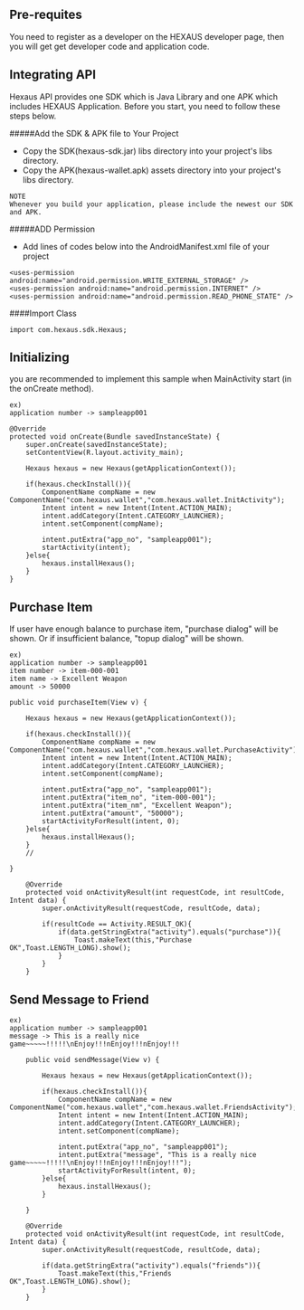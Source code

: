 ## Pre-requites
You need to register as a developer on the HEXAUS developer page, then you will get get developer code and application code.



## Integrating API
Hexaus API provides one SDK which is Java Library and one APK which includes HEXAUS Application.
Before you start, you need to follow these steps below.

#####Add the SDK & APK file to Your Project
- Copy the SDK(hexaus-sdk.jar) libs directory into your project's libs directory.
- Copy the APK(hexaus-wallet.apk) assets directory into your project's libs directory.
```
NOTE
Whenever you build your application, please include the newest our SDK and APK.
```

#####ADD Permission
- Add lines of codes below into the AndroidManifest.xml file of your project 

```
<uses-permission android:name="android.permission.WRITE_EXTERNAL_STORAGE" />
<uses-permission android:name="android.permission.INTERNET" />
<uses-permission android:name="android.permission.READ_PHONE_STATE" />
```

####Import Class
```
import com.hexaus.sdk.Hexaus;
```

## Initializing
you are recommended to implement this sample when MainActivity start (in the onCreate method).
```
ex)
application number -> sampleapp001
```
```
@Override
protected void onCreate(Bundle savedInstanceState) {
	super.onCreate(savedInstanceState);
	setContentView(R.layout.activity_main);
	
	Hexaus hexaus = new Hexaus(getApplicationContext());

	if(hexaus.checkInstall()){
		ComponentName compName = new ComponentName("com.hexaus.wallet","com.hexaus.wallet.InitActivity");
		Intent intent = new Intent(Intent.ACTION_MAIN);
		intent.addCategory(Intent.CATEGORY_LAUNCHER);
		intent.setComponent(compName);
		
		intent.putExtra("app_no", "sampleapp001");
		startActivity(intent);
	}else{
		hexaus.installHexaus();
	}
}
```

## Purchase Item
If user have enough balance to purchase item, "purchase dialog" will be shown. Or if insufficient balance, "topup dialog" will be shown.

```
ex)
application number -> sampleapp001
item number -> item-000-001
item name -> Excellent Weapon
amount -> 50000
```
```
public void purchaseItem(View v) {

	Hexaus hexaus = new Hexaus(getApplicationContext());

	if(hexaus.checkInstall()){
		ComponentName compName = new ComponentName("com.hexaus.wallet","com.hexaus.wallet.PurchaseActivity");
		Intent intent = new Intent(Intent.ACTION_MAIN);
		intent.addCategory(Intent.CATEGORY_LAUNCHER);
		intent.setComponent(compName);
		
		intent.putExtra("app_no", "sampleapp001");
		intent.putExtra("item_no", "item-000-001");
		intent.putExtra("item_nm", "Excellent Weapon");
		intent.putExtra("amount", "50000");
		startActivityForResult(intent, 0);
	}else{
		hexaus.installHexaus();
	}
	//

}
```
```
	@Override
	protected void onActivityResult(int requestCode, int resultCode, Intent data) {
		super.onActivityResult(requestCode, resultCode, data);
		
		if(resultCode == Activity.RESULT_OK){
			if(data.getStringExtra("activity").equals("purchase")){
				Toast.makeText(this,"Purchase OK",Toast.LENGTH_LONG).show();
			}
		}
	}
```

## Send Message to Friend

```
ex)
application number -> sampleapp001
message -> This is a really nice game~~~~~!!!!!\nEnjoy!!!nEnjoy!!!nEnjoy!!!
```
```
	public void sendMessage(View v) {

		Hexaus hexaus = new Hexaus(getApplicationContext());

		if(hexaus.checkInstall()){
			ComponentName compName = new ComponentName("com.hexaus.wallet","com.hexaus.wallet.FriendsActivity");
			Intent intent = new Intent(Intent.ACTION_MAIN);
			intent.addCategory(Intent.CATEGORY_LAUNCHER);
			intent.setComponent(compName);
			
			intent.putExtra("app_no", "sampleapp001");
			intent.putExtra("message", "This is a really nice game~~~~~!!!!!\nEnjoy!!!nEnjoy!!!nEnjoy!!!");
			startActivityForResult(intent, 0);
		}else{
			hexaus.installHexaus();
		}

	}
```
```
	@Override
	protected void onActivityResult(int requestCode, int resultCode, Intent data) {
		super.onActivityResult(requestCode, resultCode, data);
		
		if(data.getStringExtra("activity").equals("friends")){
			Toast.makeText(this,"Friends OK",Toast.LENGTH_LONG).show();
		}
	}
```
